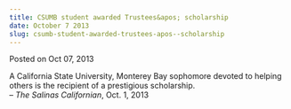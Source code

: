 ```yaml
---
title: CSUMB student awarded Trustees&apos; scholarship
date: October 7 2013
slug: csumb-student-awarded-trustees-apos--scholarship
---
```





<span class="date">Posted on Oct 07, 2013    </span>
<p>A California State University, Monterey Bay sophomore devoted to
helping others is the recipient of a prestigious scholarship.<br>
&#x2013; <em>The Salinas Californian</em>, Oct. 1, 2013</br></p>





